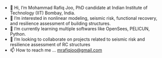 - 👋 Hi, I’m Mohammad Rafiq Joo, PhD candidate at Indian Institute of Technology (IIT) Bombay, India.
- 👀 I’m interested in nonlinear modeling, seismic risk, functional recovery, and resilience assessment of building structures.
- 🌱 I’m currently learning multiple softwares like OpenSees, PELICUN, Python.
- 💞️ I’m looking to collaborate on projects related to seismic risk and resilience assessment of RC structures
- 📫 How to reach me ... mrafiqjoo@gmail.com

<!---
mrafiqjoo/mrafiqjoo is a ✨ special ✨ repository because its `README.md` (this file) appears on your GitHub profile.
You can click the Preview link to take a look at your changes.
--->
